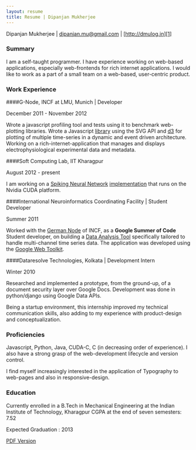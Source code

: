```yaml
---
layout: resume
title: Resume | Dipanjan Mukherjee
---
```

Dipanjan Mukherjee | [dipanjan.mu@gmail.com][4] | [http://dmulog.in][1]

### Summary 

I am a self-taught programmer. I have experience working on web-based applications, especially web-frontends for rich internet applications. I would like to work as a part of a small team on a web-based, user-centric product.

### Work Experience

####G-Node, INCF at LMU, Munich | Developer
<p class="related italics">December 2011 - November 2012</p>

Wrote a javascript profiling tool and tests using it to benchmark web-plotting libraries.  Wrote a Javascript [library][8] using the SVG API and [d3][9] for plotting of multiple time-series in a dynamic and event driven architecture.  Working on a rich-internet-application that manages and displays electrophysiological experimental data and metadata.

####Soft Computing Lab, IIT Kharagpur
<p class="related italics">August 2012 - present</p>

I am working on a [Spiking Neural Network][snn] [implementation][moment] that runs on the Nvidia CUDA platform.

####International Neuroinformatics Coordinating Facility | Student Developer
<p class="related italics">Summer 2011</p>

Worked with the [German Node][7] of INCF, as a **Google Summer of Code** Student developer, on building a [Data Analysis Tool][6] specifically tailored to handle multi-channel time series data. The application was developed using the [Google Web Toolkit][2].

####Dataresolve Technologies, Kolkata | Development Intern
<p class="related italics">Winter 2010</p>

Researched and implemented a prototype, from the ground-up, of a document security layer over Google Docs.  Development was done in python/django using Google Data APIs.

Being a startup environment, this internship improved my technical communication skills, also adding to my experience with product-design and conceptualization.  

### Proficiencies
Javascript, Python, Java, CUDA-C, C (in decreasing order of experience).  I also have a strong grasp of the web-development lifecycle and version control.

I find myself increasingly interested in the application of Typography to web-pages and also in responsive-design.

### Education
Currently enrolled in a B.Tech in Mechanical Engineering at the Indian Institute of Technology, Kharagpur
CGPA at the end of seven semesters: 7.52 

Expected Graduation : 2013

<p class="noprint">
  <a href="/assets/resume_Dipanjan_Mukherjee.pdf">PDF Version</a>
</p>

[1]: http://dmulog.in
[2]: http://code.google.com/p/google-web-toolkit/
[3]: http://www.reportlab.com
[4]: mailto:dipanjan.mu@gmail.com
[5]: http://dmulog.in/images/resume_Dipanjan_Mukherjee.pdf
[6]: http://github.com/INCF/WDAT
[7]: http://www.g-node.org/
[8]: https://github.com/G-Node/crayon/
[9]: http://mbostock.github.com/d3
[snn]: http://en.wikipedia.org/wiki/Spiking_neural_network
[moment]: http://github.com/schatten/moment


